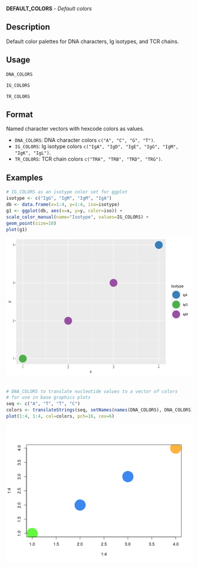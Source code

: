 **DEFAULT_COLORS** - *Default colors*

Description
--------------------

Default color palettes for DNA characters, Ig isotypes, and TCR chains.


Usage
--------------------
```
DNA_COLORS
```
```
IG_COLORS
```
```
TR_COLORS
```




Format
-------------------
Named character vectors with hexcode colors as values.

+ `DNA_COLORS`:  DNA character colors 
`c("A", "C", "G", "T")`.
+ `IG_COLORS`:   Ig isotype colors 
`c("IgA", "IgD", "IgE", "IgG", "IgM", "IgK", "IgL")`.
+ `TR_COLORS`:   TCR chain colors 
`c("TRA", "TRB", "TRD", "TRG")`.



Examples
-------------------

```R
# IG_COLORS as an isotype color set for ggplot
isotype <- c("IgG", "IgM", "IgM", "IgA")
db <- data.frame(x=1:4, y=1:4, iso=isotype)
g1 <- ggplot(db, aes(x=x, y=y, color=iso)) + 
scale_color_manual(name="Isotype", values=IG_COLORS) +
geom_point(size=10)
plot(g1)

```

![2](DEFAULT_COLORS-2.png)

```R

# DNA_COLORS to translate nucleotide values to a vector of colors 
# for use in base graphics plots
seq <- c("A", "T", "T", "C")
colors <- translateStrings(seq, setNames(names(DNA_COLORS), DNA_COLORS))
plot(1:4, 1:4, col=colors, pch=16, cex=6)
```

![4](DEFAULT_COLORS-4.png)







